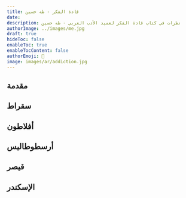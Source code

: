 ```yaml
---
title: قادة الفكر - طه حسين
date: 
description: نظرات في كتاب قادة الفكر لعميد الأدب العربي - طه حسين
authorImage: ../images/me.jpg
draft: true
hideToc: false
enableToc: true
enableTocContent: false
authorEmoji: 👺
image: images/ar/addiction.jpg
---
```

## مقدمة

## سقراط

## أفلاطون

## أرسطوطاليس

## قيصر

## الإسكندر